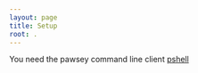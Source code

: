 ```yaml
---
layout: page
title: Setup
root: .
---
```

You need the pawsey command line client [pshell](https://bitbucket.org/datapawsey/mfclient/downloads/)
